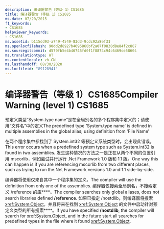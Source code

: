 ```yaml
---
description: 编译器警告（等级 1）CS1685
title: 编译器警告（等级 1）CS1685
ms.date: 07/20/2015
f1_keywords:
- CS1685
helpviewer_keywords:
- CS1685
ms.assetid: b115dd93-a749-4549-83d3-9cdc92a8ef31
ms.openlocfilehash: 90dd2d8927b4695860bf2a07f0830d8e84f2c807
ms.sourcegitcommit: d579fb5e4b46745fd0f1f8874c94c6469ce58604
ms.translationtype: HT
ms.contentlocale: zh-CN
ms.lasthandoff: 08/30/2020
ms.locfileid: "89128941"
---
```

# <a name="compiler-warning-level-1-cs1685"></a><span data-ttu-id="9fae9-103">编译器警告（等级 1）CS1685</span><span class="sxs-lookup"><span data-stu-id="9fae9-103">Compiler Warning (level 1) CS1685</span></span>
<span data-ttu-id="9fae9-104">预定义类型“System.type name”是在全局别名的多个程序集中定义的；请使用“文件名”中的定义</span><span class="sxs-lookup"><span data-stu-id="9fae9-104">The predefined type 'System.type name' is defined in multiple assemblies in the global alias; using definition from 'File Name'</span></span>  
  
 <span data-ttu-id="9fae9-105">在两个程序集中都找到了 System.int32 等预定义系统类型时，会出现此错误。</span><span class="sxs-lookup"><span data-stu-id="9fae9-105">This error occurs when a predefined system type such as System.int32 is found in two assemblies.</span></span> <span data-ttu-id="9fae9-106">发生这种情况的方法之一是正在从两个不同的位置引用 mscorlib，例如尝试并行运行 .Net Framework 1.0 版和 1.1 版。</span><span class="sxs-lookup"><span data-stu-id="9fae9-106">One way this can happen is if you are referencing mscorlib from two different places, such as trying to run the.Net Framework versions 1.0 and 1.1 side-by-side.</span></span>  
  
 <span data-ttu-id="9fae9-107">编译器将使用仅来自其中一个程序集的定义。</span><span class="sxs-lookup"><span data-stu-id="9fae9-107">The compiler will use the definition from only one of the assemblies.</span></span> <span data-ttu-id="9fae9-108">编译器仅搜索全局别名，不搜索定义 /reference 的库\*\*\*\*。</span><span class="sxs-lookup"><span data-stu-id="9fae9-108">The compiler searches only global aliases, does not search libraries defined **/reference**.</span></span> <span data-ttu-id="9fae9-109">如果已指定 /nostdlib，则编译器将搜索 <xref:System.Object>，并且将来在找到 <xref:System.Object> 的文件中启动针对预定义类型的所有搜索\*\*\*\*。</span><span class="sxs-lookup"><span data-stu-id="9fae9-109">If you have specified **/nostdlib**, the compiler will search for <xref:System.Object>, and in the future start all searches for predefined types in the file where it found <xref:System.Object>.</span></span>
